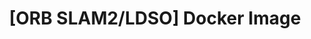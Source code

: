 ---
title: "[ORB SLAM2/LDSO] Docker Image"
categories:
    - Tools_and_Tips
tags:
    - LDSO
    - DSO
    - ORB SLAM2
    - Docker
toc : true
toc_sticky: true
comments: true
---